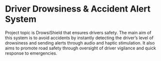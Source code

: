 # Driver Drowsiness & Accident Alert System

Project topic is DrowsiShield that ensures drivers safety. The main aim of this system is to avoid accidents by instantly detecting the driver’s level of drowsiness and sending alerts through audio and haptic stimulation. It also aims to promote road safety through oversight of driver vigilance and quick response to emergencies.
